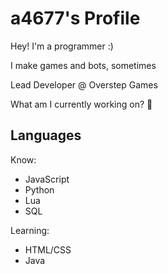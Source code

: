 # a4677's Profile

Hey! I'm a programmer :)

I make games and bots, sometimes

Lead Developer @ Overstep Games

What am I currently working on? :eyes:

## Languages

Know:
- JavaScript
- Python
- Lua
- SQL

Learning:
- HTML/CSS
- Java
